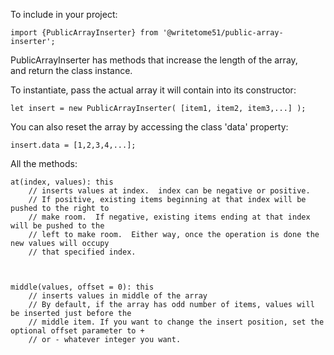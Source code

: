 To include in your project:

    import {PublicArrayInserter} from '@writetome51/public-array-inserter';

PublicArrayInserter has methods that increase the length of the array,  
and return the class instance.

To instantiate, pass the actual array it will contain into its constructor:

    let insert = new PublicArrayInserter( [item1, item2, item3,...] );

You can also reset the array by accessing the class 'data' property:

    insert.data = [1,2,3,4,...];

All the methods:

    
    at(index, values): this 
        // inserts values at index.  index can be negative or positive.
        // If positive, existing items beginning at that index will be pushed to the right to   
        // make room.  If negative, existing items ending at that index will be pushed to the   
        // left to make room.  Either way, once the operation is done the new values will occupy  
        // that specified index. 


    
    middle(values, offset = 0): this
        // inserts values in middle of the array
        // By default, if the array has odd number of items, values will be inserted just before the
        // middle item. If you want to change the insert position, set the optional offset parameter to +
        // or - whatever integer you want.

